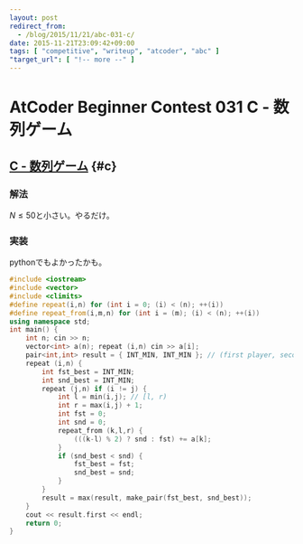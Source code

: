 ```yaml
---
layout: post
redirect_from:
  - /blog/2015/11/21/abc-031-c/
date: 2015-11-21T23:09:42+09:00
tags: [ "competitive", "writeup", "atcoder", "abc" ]
"target_url": [ "!-- more --" ]
---
```


# AtCoder Beginner Contest 031 C - 数列ゲーム

## [C - 数列ゲーム](https://beta.atcoder.jp/contests/abc031/tasks/abc031_c) {#c}

### 解法

$N \le 50$と小さい。やるだけ。

### 実装

pythonでもよかったかも。

``` c++
#include <iostream>
#include <vector>
#include <climits>
#define repeat(i,n) for (int i = 0; (i) < (n); ++(i))
#define repeat_from(i,m,n) for (int i = (m); (i) < (n); ++(i))
using namespace std;
int main() {
    int n; cin >> n;
    vector<int> a(n); repeat (i,n) cin >> a[i];
    pair<int,int> result = { INT_MIN, INT_MIN }; // (first player, second player)
    repeat (i,n) {
        int fst_best = INT_MIN;
        int snd_best = INT_MIN;
        repeat (j,n) if (i != j) {
            int l = min(i,j); // [l, r)
            int r = max(i,j) + 1;
            int fst = 0;
            int snd = 0;
            repeat_from (k,l,r) {
                (((k-l) % 2) ? snd : fst) += a[k];
            }
            if (snd_best < snd) {
                fst_best = fst;
                snd_best = snd;
            }
        }
        result = max(result, make_pair(fst_best, snd_best));
    }
    cout << result.first << endl;
    return 0;
}
```
